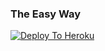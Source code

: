 

### The Easy Way
[![Deploy To Heroku](https://www.herokucdn.com/deploy/button.svg)](https://heroku.com/deploy?template=https://github.com/pratikb99/privbot)
